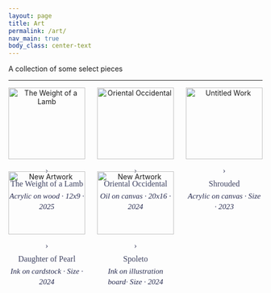 ```yaml
---
layout: page
title: Art
permalink: /art/
nav_main: true
body_class: center-text
---
```

<style>
/* ───── LAYOUT ───── */
.art-gallery {
  display: grid;
  grid-template-columns: repeat(3, 1fr);
  gap: 24px;
  justify-items: center;
  align-items: start;
}

.art-piece {
  text-align: center;
  max-width: 320px;
  width: 100%;
  position: relative;
}

.art-piece img {
  width: 100%;
  height: auto;
  display: block;
  margin: 0 auto;
  cursor: pointer;
}

/* ───── COLLAPSIBLE HEADER ───── */
.collapsible-block {
  margin-top: 0.75rem;
}

.collapsible-header {
  cursor: pointer;
  font-weight: 500;
  font-size: 1rem;
  display: flex;
  align-items: center;
  justify-content: center;
  gap: 0.5rem;
  flex-wrap: wrap;
  color: #3e4261;
  font-family: serif;
  transition: color 0.2s ease;
  text-align: center;
  width: 100%;
}

.collapsible-header:hover {
  color: #0d0f1c;
}

.collapsible-arrow {
  font-family: serif;
  font-size: 1rem;
  margin-top: 0.1rem;
  transition: transform 0.2s ease;
}

.collapsible-arrow.open {
  transform: rotate(90deg);
}

.collapsible-title {
  display: inline-block;
  word-break: break-word;
  max-width: 100%;
}

.collapsible-subtitle {
  font-weight: 400;
  font-style: italic;
  font-size: 0.95rem;
  display: block;
  margin-top: 0.25rem;
  color: #292d51;
  line-height: 1.4;
}

/* ───── COLLAPSIBLE CONTENT ───── */
.collapsible-content {
  display: none;
  font-size: 0.95rem;
  line-height: 1.6;
  text-align: center;
  padding: 0 0.5rem; 
  margin-top: 0.2rem;
  position: relative;
  max-width: 100%;
  box-sizing: border-box;
}

/* Remove previous borders */
.collapsible-content,
.collapsible-content::before {
  border: none;
}

/* Vertical gray line using pseudo-element */
.collapsible-content::before {
  content: '';
  position: absolute;
  top: 0;
  bottom: 0;
  left: 0;
  width: 2px;
  background-color: #aaa;
  transform: translateX(-1rem);
}

/* ───── MOBILE STYLES ───── */
@media screen and (max-width: 767px) {
  .art-gallery {
    grid-template-columns: 1fr;
  }

  .art-piece {
    max-width: 100%;
  }

  .art-piece img {
    width: 100% !important;
    max-width: 100% !important;
    height: auto !important;
    display: block;
    margin: 0 auto;
  }

  .collapsible-header {
    font-size: 0.95rem;
    flex-direction: row;
    gap: 0.3rem;
  }

  .collapsible-content {
    font-size: 0.9rem;
  }

  .collapsible-content::before {
    transform: translateX(-1rem);
  }
}
</style>

<script>
function toggleContent(header) {
  if (!header) return;
  const arrow = header.querySelector('.collapsible-arrow');
  const content = header.nextElementSibling;
  arrow.classList.toggle('open');
  content.style.display = content.style.display === 'block' ? 'none' : 'block';
}

document.addEventListener('DOMContentLoaded', () => {
  document.querySelectorAll('.art-piece img').forEach(img => {
    img.addEventListener('click', () => {
      const header = img.nextElementSibling.querySelector('.collapsible-header');
      toggleContent(header);
    });
  });
});
</script>

A collection of some select pieces

---

<div class="art-gallery">

  <div class="art-piece">
    <img 
      src="{{ '/assets/images/art/The_Weight_of_a_Lamb.jpg' | relative_url }}" 
      alt="The Weight of a Lamb" 
      width="300" 
    />
    <div class="collapsible-block">
      <div class="collapsible-header" onclick="toggleContent(this)">
        <span class="collapsible-arrow">›</span>
        <div>
          <span class="collapsible-title">The Weight of a Lamb</span>
          <span class="collapsible-subtitle">Acrylic on wood · 12x9 · 2025</span>
        </div>
      </div>
      <div class="collapsible-content">
        An elderly Tibetan woman protectively cradles a lamb. Her weathered features attest to a lifetime, while the lamb symbolizes the continuity of one. The weight of the lamb, though light, presses upon her the responsibility to nurture.
      </div>
    </div>
  </div>

  <div class="art-piece">
    <img 
      src="{{ '/assets/images/art/Oriental_Occidental.jpg' | relative_url }}" 
      alt="Oriental Occidental" 
      width="321" 
    />
    <div class="collapsible-block">
      <div class="collapsible-header" onclick="toggleContent(this)">
        <span class="collapsible-arrow">›</span>
        <div>
          <span class="collapsible-title">Oriental Occidental</span>
          <span class="collapsible-subtitle">Oil on canvas · 20x16 · 2024</span>
        </div>
      </div>
      <div class="collapsible-content">
        Semi-self portrait reflecting a dichotomy in my identity: my Chinese cultural heritage and my upbringing in the United States. Both influences coexist within me, and this piece is my exploration of cultural fragmentation and fusion.
      </div>
    </div>
  </div>

  <div class="art-piece">
    <img 
      src="{{ '/assets/images/art/Shrouded.jpg' | relative_url }}" 
      alt="Untitled Work" 
      width="300" 
    />
    <div class="collapsible-block">
      <div class="collapsible-header" onclick="toggleContent(this)">
        <span class="collapsible-arrow">›</span>
        <div>
          <span class="collapsible-title">Shrouded</span>
          <span class="collapsible-subtitle">Acrylic on canvas · Size · 2023</span>
        </div>
      </div>
      <div class="collapsible-content">
        A quick mixed-media experiment with intuitive movement and visual balance.
      </div>
    </div>
  </div>
    <div class="art-piece">
    <img 
      src="{{ '/assets/images/art/Daughter_of_Pearl.jpg' | relative_url }}" 
      alt="New Artwork" 
    />
    <div class="collapsible-block">
      <div class="collapsible-header" onclick="toggleContent(this)">
        <span class="collapsible-arrow">›</span>
        <div>
          <span class="collapsible-title">Daughter of Pearl</span>
          <span class="collapsible-subtitle">Ink on cardstock · Size · 2024</span>
        </div>
      </div>
      <div class="collapsible-content">
        Description of your new piece goes here.
      </div>
    </div>
  </div>
 <div class="art-piece">
    <img 
      src="{{ '/assets/images/art/Spoleto.jpg' | relative_url }}" 
      alt="New Artwork" 
    />
    <div class="collapsible-block">
      <div class="collapsible-header" onclick="toggleContent(this)">
        <span class="collapsible-arrow">›</span>
        <div>
          <span class="collapsible-title">Spoleto</span>
          <span class="collapsible-subtitle">Ink on illustration board· Size · 2024</span>
        </div>
      </div>
      <div class="collapsible-content">
        A plein-air illustration from the Italian countryside in Spoleto. 
      </div>
    </div>
  </div>
</div>


<script>
function toggleContent(header) {
  const arrow = header.querySelector('.collapsible-arrow');
  const content = header.nextElementSibling;
  arrow.classList.toggle('open');
  content.style.display = content.style.display === 'block' ? 'none' : 'block';
}
</script>
